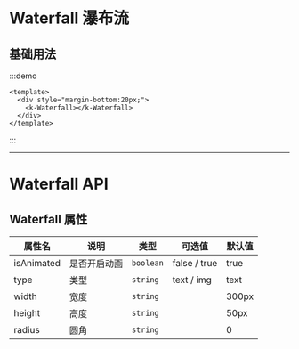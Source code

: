 # Waterfall 瀑布流

## 基础用法

:::demo

```vue
<template>
  <div style="margin-bottom:20px;">
    <k-Waterfall></k-Waterfall>
  </div>
</template>
```

:::

---

# Waterfall API

## Waterfall 属性

| 属性名     | 说明         | 类型      | 可选值       | 默认值 |
| ---------- | ------------ | --------- | ------------ | ------ |
| isAnimated | 是否开启动画 | `boolean` | false / true | true   |
| type       | 类型         | `string`  | text / img   | text   |
| width      | 宽度         | `string`  |              | 300px  |
| height     | 高度         | `string`  |              | 50px   |
| radius     | 圆角         | `string`  |              | 0      |
